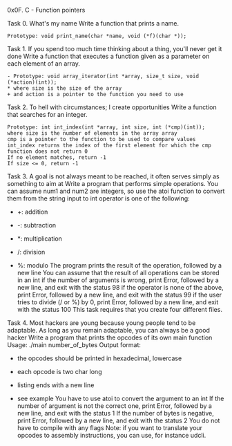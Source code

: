 0x0F. C - Function pointers

Task 0. What's my name
Write a function that prints a name.
```
Prototype: void print_name(char *name, void (*f)(char *));
```

Task 1. If you spend too much time thinking about a thing, you'll never get it done
Write a function that executes a function given as a parameter on each element of an array.
```
- Prototype: void array_iterator(int *array, size_t size, void (*action)(int));
* where size is the size of the array
+ and action is a pointer to the function you need to use
```

Task 2. To hell with circumstances; I create opportunities
Write a function that searches for an integer.
```
Prototype: int int_index(int *array, int size, int (*cmp)(int));
where size is the number of elements in the array array
cmp is a pointer to the function to be used to compare values
int_index returns the index of the first element for which the cmp function does not return 0
If no element matches, return -1
If size <= 0, return -1
```

Task 3. A goal is not always meant to be reached, it often serves simply as something to aim at
Write a program that performs simple operations.
You can assume num1 and num2 are integers,
so use the atoi function to convert them from the string input to int
operator is one of the following:
- +: addition
* -: subtraction
+ *: multiplication
- /: division
* %: modulo
The program prints the result of the operation, followed by a new line
You can assume that the result of all operations can be stored in an int
if the number of arguments is wrong, print Error, followed by a new line, and exit with the status 98
if the operator is none of the above, print Error, followed by a new line, and exit with the status 99
if the user tries to divide (/ or %) by 0, print Error, followed by a new line, and exit with the status 100
This task requires that you create four different files.

Task 4. Most hackers are young because young people tend to be adaptable.
As long as you remain adaptable, you can always be a good hacker
Write a program that prints the opcodes of its own main function
Usage: ./main number_of_bytes
Output format:
- the opcodes should be printed in hexadecimal, lowercase
* each opcode is two char long
+ listing ends with a new line
- see example
You have to use atoi to convert the argument to an int
If the number of argument is not the correct one, print Error, followed by a new line, and exit with the status 1
If the number of bytes is negative, print Error, followed by a new line, and exit with the status 2
You do not have to compile with any flags
Note: if you want to translate your opcodes to assembly instructions, you can use, for instance udcli.
